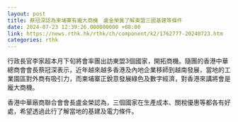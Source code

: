 ```yaml
---
layout: post
title: 蔡冠深認為柬埔寨有龐大商機　盧金榮冀了解東盟三國基建等條件
date: 2024-07-23 12:39:26.000000000 +08:00
link: https://news.rthk.hk/rthk/ch/component/k2/1762777-20240723.htm
categories: rthk
---
```


行政長官李家超本月下旬將會率團出訪東盟3個國家，開拓商機。隨團的香港中華總商會會長蔡冠深表示，近年越來越多香港及內地企業移師到越南發展，當地的工業園區對外商有吸引力，而柬埔寨正銳意發展綠色及數字經濟，對香港來講將會是龐大商機。

香港中華廠商聯合會會長盧金榮認為，三個國家在生產成本、關稅優惠等都各有好處，希望透過此行了解當地的基建及電力條件。
